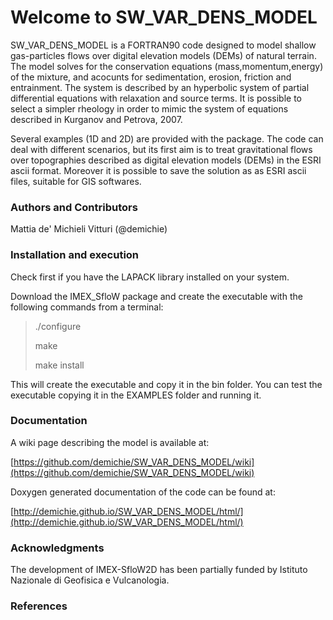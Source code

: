 # Welcome to SW_VAR_DENS_MODEL

SW_VAR_DENS_MODEL is a FORTRAN90 code designed to model shallow gas-particles flows over digital elevation models (DEMs) of natural terrain. The model solves for the conservation equations (mass,momentum,energy) of the mixture, and acocunts for sedimentation, erosion, friction and entrainment. The system is described by an hyperbolic system of partial differential equations with relaxation and source terms. It is possible to select a simpler rheology in order to mimic the system of equations described in Kurganov and Petrova, 2007.

Several examples (1D and 2D) are provided with the package.
The code can deal with different scenarios, but its first aim is to treat gravitational flows over topographies described as digital elevation models (DEMs) in the ESRI ascii format. Moreover it is possible to save the solution as as ESRI ascii files, suitable for GIS softwares.

### Authors and Contributors

Mattia de' Michieli Vitturi (@demichie)

### Installation and execution

Check first if you have the LAPACK library installed on your system.

Download the IMEX_SfloW package and create the executable with the following commands from a terminal:

>./configure
>
>make
>
>make install

This will create the executable and copy it in the bin folder. You can test the executable copying it in the EXAMPLES folder and running it.

### Documentation

A wiki page describing the model is available at:

[https://github.com/demichie/SW_VAR_DENS_MODEL/wiki](https://github.com/demichie/SW_VAR_DENS_MODEL/wiki) 

Doxygen generated documentation of the code can be found at:

[http://demichie.github.io/SW_VAR_DENS_MODEL/html/](http://demichie.github.io/SW_VAR_DENS_MODEL/html/) 

### Acknowledgments

The development of IMEX-SfloW2D has been partially funded by Istituto Nazionale di Geofisica e Vulcanologia.

### References

